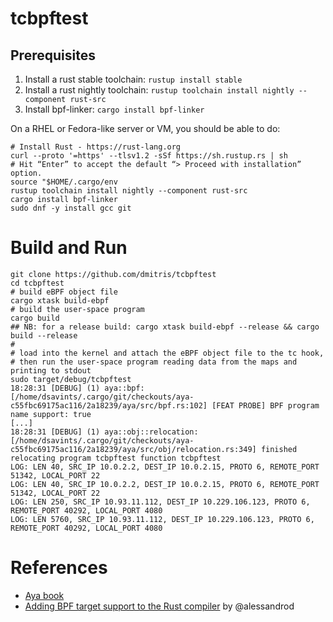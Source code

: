# tcbpftest

## Prerequisites

1. Install a rust stable toolchain: `rustup install stable`
1. Install a rust nightly toolchain: `rustup toolchain install nightly --component rust-src`
1. Install bpf-linker: `cargo install bpf-linker`

On a RHEL or Fedora-like server or VM, you should be able to do:
```
# Install Rust - https://rust-lang.org
curl --proto '=https' --tlsv1.2 -sSf https://sh.rustup.rs | sh
# Hit “Enter” to accept the default “> Proceed with installation” option.
source "$HOME/.cargo/env
rustup toolchain install nightly --component rust-src
cargo install bpf-linker
sudo dnf -y install gcc git
```

# Build and Run
```
git clone https://github.com/dmitris/tcbpftest
cd tcbpftest
# build eBPF object file
cargo xtask build-ebpf
# build the user-space program
cargo build
## NB: for a release build: cargo xtask build-ebpf --release && cargo build --release
#
# load into the kernel and attach the eBPF object file to the tc hook,
# then run the user-space program reading data from the maps and printing to stdout
sudo target/debug/tcbpftest
18:28:31 [DEBUG] (1) aya::bpf: [/home/dsavints/.cargo/git/checkouts/aya-c55fbc69175ac116/2a18239/aya/src/bpf.rs:102] [FEAT PROBE] BPF program name support: true
[...]
18:28:31 [DEBUG] (1) aya::obj::relocation: [/home/dsavints/.cargo/git/checkouts/aya-c55fbc69175ac116/2a18239/aya/src/obj/relocation.rs:349] finished relocating program tcbpftest function tcbpftest
LOG: LEN 40, SRC_IP 10.0.2.2, DEST_IP 10.0.2.15, PROTO 6, REMOTE_PORT 51342, LOCAL_PORT 22
LOG: LEN 40, SRC_IP 10.0.2.2, DEST_IP 10.0.2.15, PROTO 6, REMOTE_PORT 51342, LOCAL_PORT 22
LOG: LEN 250, SRC_IP 10.93.11.112, DEST_IP 10.229.106.123, PROTO 6, REMOTE_PORT 40292, LOCAL_PORT 4080
LOG: LEN 5760, SRC_IP 10.93.11.112, DEST_IP 10.229.106.123, PROTO 6, REMOTE_PORT 40292, LOCAL_PORT 4080
```

# References
* [Aya book](https://aya-rs.github.io/book/)
* [Adding BPF target support to the Rust compiler](https://confused.ai/posts/rust-bpf-target) by @alessandrod
